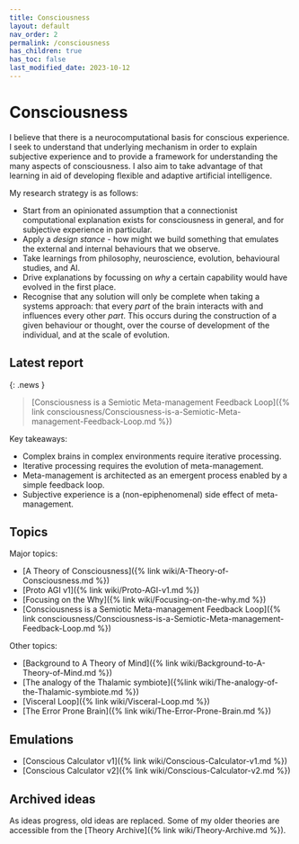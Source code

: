 ```yaml
---
title: Consciousness
layout: default
nav_order: 2
permalink: /consciousness
has_children: true
has_toc: false
last_modified_date: 2023-10-12
---
```


# Consciousness

I believe that there is a neurocomputational basis for conscious experience. I seek to understand that underlying mechanism in order to explain subjective experience and to provide a framework for understanding the many aspects of consciousness. I also aim to take advantage of that learning in aid of developing flexible and adaptive artificial intelligence.

My research strategy is as follows:
* Start from an opinionated assumption that a connectionist computational explanation exists for consciousness in general, and for subjective experience in particular.
* Apply a _design stance_ - how might we build something that emulates the external and internal behaviours that we observe.
* Take learnings from philosophy, neuroscience, evolution, behavioural studies, and AI.
* Drive explanations by focussing on _why_ a certain capability would have evolved in the first place.
* Recognise that any solution will only be complete when taking a systems approach: that every _part_ of the brain interacts with and influences every other _part_. This occurs during the construction of a given behaviour or thought, over the course of development of the individual, and at the scale of evolution.

## Latest report

{: .news }
> [Consciousness is a Semiotic Meta-management Feedback Loop]({% link consciousness/Consciousness-is-a-Semiotic-Meta-management-Feedback-Loop.md %})

Key takeaways:
* Complex brains in complex environments require iterative processing.
* Iterative processing requires the evolution of meta-management.
* Meta-management is architected as an emergent process enabled by a simple feedback loop.
* Subjective experience is a (non-epiphenomenal) side effect of meta-management.

## Topics
Major topics:
* [A Theory of Consciousness]({% link wiki/A-Theory-of-Consciousness.md %})
* [Proto AGI v1]({% link wiki/Proto-AGI-v1.md %})
* [Focusing on the Why]({% link wiki/Focusing-on-the-why.md %})
* [Consciousness is a Semiotic Meta-management Feedback Loop]({% link consciousness/Consciousness-is-a-Semiotic-Meta-management-Feedback-Loop.md %})

Other topics:
* [Background to A Theory of Mind]({% link wiki/Background-to-A-Theory-of-Mind.md %})
* [The analogy of the Thalamic symbiote]({%link wiki/The-analogy-of-the-Thalamic-symbiote.md %})
* [Visceral Loop]({% link wiki/Visceral-Loop.md %})
* [The Error Prone Brain]({% link wiki/The-Error-Prone-Brain.md %})

## Emulations
* [Conscious Calculator v1]({% link wiki/Conscious-Calculator-v1.md %})
* [Conscious Calculator v2]({% link wiki/Conscious-Calculator-v2.md %})

## Archived ideas
As ideas progress, old ideas are replaced. Some of my older theories are accessible from the [Theory Archive]({% link wiki/Theory-Archive.md %}).

